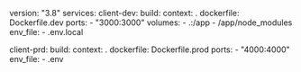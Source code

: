 version: "3.8"
services:
  client-dev:
    build: 
      context: .
      dockerfile: Dockerfile.dev
    ports:
      - "3000:3000"
    volumes:
      - .:/app
      - /app/node_modules
    env_file:
      - .env.local
  
  client-prd:
    build: 
      context: .
      dockerfile: Dockerfile.prod
    ports:
      - "4000:4000"
    env_file:
      - .env
